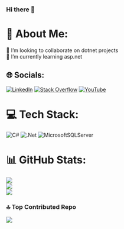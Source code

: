 ### Hi there 👋

# 💫 About Me:
👯 I’m looking to collaborate on dotnet projects<br>🌱 I’m currently learning asp.net 


## 🌐 Socials:
[![LinkedIn](https://img.shields.io/badge/LinkedIn-%230077B5.svg?logo=linkedin&logoColor=white)](https://linkedin.com/in/https://www.linkedin.com/in/mohammad-reza-roointan-928194225?lipi=urn%3Ali%3Apage%3Ad_flagship3_profile_view_base_contact_details%3BYkM%2F%2BE2oQt%2BjSrcxmRPyBg%3D%3D) [![Stack Overflow](https://img.shields.io/badge/-Stackoverflow-FE7A16?logo=stack-overflow&logoColor=white)](https://stackoverflow.com/users/https://stackoverflow.com/users/17685007/reza-roointan) [![YouTube](https://img.shields.io/badge/YouTube-%23FF0000.svg?logo=YouTube&logoColor=white)](https://youtube.com/@@rezaroointan) 

# 💻 Tech Stack:
![C#](https://img.shields.io/badge/c%23-%23239120.svg?style=for-the-badge&logo=csharp&logoColor=white) ![.Net](https://img.shields.io/badge/.NET-5C2D91?style=for-the-badge&logo=.net&logoColor=white) ![MicrosoftSQLServer](https://img.shields.io/badge/Microsoft%20SQL%20Server-CC2927?style=for-the-badge&logo=microsoft%20sql%20server&logoColor=white)
# 📊 GitHub Stats:
![](https://github-readme-stats.vercel.app/api?username=rezaroointan&theme=dark&hide_border=false&include_all_commits=false&count_private=true)<br/>
![](https://github-readme-streak-stats.herokuapp.com/?user=rezaroointan&theme=dark&hide_border=false)<br/>
![](https://github-readme-stats.vercel.app/api/top-langs/?username=rezaroointan&theme=dark&hide_border=false&include_all_commits=false&count_private=true&layout=compact)

### 🔝 Top Contributed Repo
![](https://github-contributor-stats.vercel.app/api?username=rezaroointan&limit=5&theme=dark&combine_all_yearly_contributions=true)

<!-- Proudly created with GPRM ( https://gprm.itsvg.in ) -->

